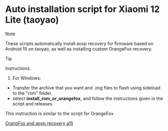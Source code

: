 # Auto installation script for Xiaomi 12 Lite (taoyao)
> [!NOTE]
> These scripts automatically install aosp recovery for firmware based on Android 15 on taoyao, as well as installing custom OrangeFox recovery.

> [!TIP]
> Instructions.
> 1. For Windows:
>   - Transfer the archive that you want and .img files to flash using sideload to the "rom" folder.
>   - select **install_rom_or_orangefox**, and follow the instructions given in the script and releases.

This instruction is similar to the script for OrangeFox

[OrangFox and aosp recovery a15](https://drive.google.com/drive/folders/14sD-EWV80jD2LChz6kUOeReKRoJAHQ3v?usp=sharing)

